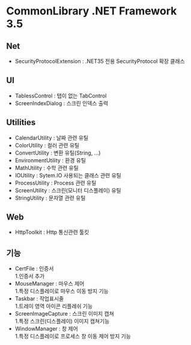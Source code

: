 ﻿# CommonLibrary .NET Framework 3.5

## Net
- SecurityProtocolExtension : .NET35 전용 SecurityProtocol 확장 클래스 
## UI 
- TablessControl : 탭이 없는 TabControl
- ScreenIndexDialog : 스크린 인덱스 출력

## Utilities
- CalendarUtility : 날짜 관련 유틸
- ColorUtility : 컬러 관련 유틸
- ConvertUtility : 변환 유틸(String, ...)
- EnvironmentUtility : 환경 유틸
- MathUtility : 수학 관련 유틸
- IOUtility : Sytem.IO 사용되는 클래스 관련 유틸
- ProcessUtility : Process 관련 유틸
- ScreenUtility : 스크린(모니터 디스플레이) 유틸   
- StringUtility : 문자열 관련 유틸

## Web
- HttpToolkit : Http 통신관련 툴킷

## 기능   
- CertFile : 인증서   
  1.인증서 추가
- MouseManager : 마우스 제어   
  1.특정 디스플레이로 마우스 이동 방지 기능
- Taskbar : 작업표시줄   
  1.트레이 영역 아이콘 리플레쉬 기능
- ScreenImageCapture : 스크린 이미지 캡쳐   
  1.특정 스크린(디스플레이) 이미지 캡쳐기능
- WindowManager : 창 제어   
  1.특정 디스플레이로 프로세스 창 이동 제어 방지 기능
  
